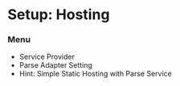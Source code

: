 # Setup: Hosting

### Menu

* Service Provider
* Parse Adapter Setting
* Hint: Simple Static Hosting with Parse Service




